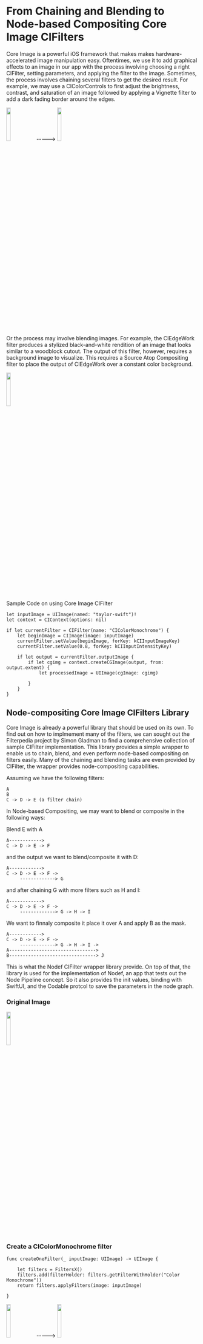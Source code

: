 # From Chaining and Blending to Node-based Compositing Core Image CIFilters

Core Image is a powerful iOS framework that makes makes hardware-accelerated image manipulation easy. Oftentimes, we use it to add graphical effects to an image in our app with the process involving choosing a right CIFilter, setting parameters, and applying the filter to the image. Sometimes, the process involves chaining several filters to get the desired result. For example, we may use a CIColorControls to first adjust the brightness, contrast, and saturation of an image followed by applying a Vignette filter to add a dark fading border around the edges.

<span>
<img src="https://user-images.githubusercontent.com/47021297/187051741-049939e6-0371-47b3-951c-cc83d8a1bffb.JPG" width="15%" height="15%">
 -----> 
<img src="https://user-images.githubusercontent.com/47021297/187098124-0282542b-b176-4de2-8f1d-ad3e7765084e.JPG" width="15%" height="15%">
</span>

Or the process may involve blending images. For example, the CIEdgeWork filter produces a stylized black-and-white rendition of an image that looks similar to a woodblock cutout. The output of this filter, however, requires a background image to visualize. This requires a Source Atop Compositing filter to place the output of CIEdgeWork over a constant color background.

<img src="https://user-images.githubusercontent.com/47021297/187098089-17b8df82-5110-4ba3-9a88-666e7707bc7b.JPG" width="15%" height="15%">

Sample Code on using Core Image CIFilter

    let inputImage = UIImage(named: "taylor-swift")!
    let context = CIContext(options: nil)

    if let currentFilter = CIFilter(name: "CIColorMonochrome") {
        let beginImage = CIImage(image: inputImage)
        currentFilter.setValue(beginImage, forKey: kCIInputImageKey)
        currentFilter.setValue(0.8, forKey: kCIInputIntensityKey)

        if let output = currentFilter.outputImage {
            if let cgimg = context.createCGImage(output, from: output.extent) {
                let processedImage = UIImage(cgImage: cgimg)

            }
        }
    }

## Node-compositing Core Image CIFilters Library

Core Image is already a powerful library that should be used on its own. To find out on how to implmement many of the filters, we can sought out the Filterpedia project by Simon Gladman to find a comprehensive collection of sample CIFilter implementation. This library provides a simple wrapper to enable us to chain, blend, and even perform node-based compositing on filters easily. Many of the chaining and blending tasks are even provided by CIFilter, the wrapper provides node-compositing capabilities.

Assuming we have the following filters:

    A
    B
    C -> D -> E (a filter chain)

In Node-based Compositing, we may want to blend or composite in the following ways:

Blend E with A

    A------------>
    C -> D -> E -> F

and the output we want to blend/composite it with D:

    A------------>
    C -> D -> E -> F ->
         -------------> G  
     
and after chaining G with more filters such as H and I:

    A------------>
    C -> D -> E -> F ->
         -------------> G -> H -> I 

We want to finnaly composite it place it over A and apply B as the mask.

    A------------>
    C -> D -> E -> F ->
         -------------> G -> H -> I -> 
    A--------------------------------> 
    B--------------------------------> J

This is what the Nodef CIFilter wrapper library provide. On top of that, the library is used for the implementation of Nodef, an app that tests out the Node Pipeline concept. So it also provides the init values, binding with SwiftUI, and the Codable protcol to save the parameters in the node graph.

### Original Image

<img src="https://user-images.githubusercontent.com/47021297/187051741-049939e6-0371-47b3-951c-cc83d8a1bffb.JPG" width="15%" height="15%">

### Create a CIColorMonochrome filter

    func createOneFilter(_ inputImage: UIImage) -> UIImage {
        
        let filters = FiltersX()
        filters.add(filterHolder: filters.getFilterWithHolder("Color Monochrome"))
        return filters.applyFilters(image: inputImage)
        
    }

<span>
<img src="https://user-images.githubusercontent.com/47021297/187051741-049939e6-0371-47b3-951c-cc83d8a1bffb.JPG" width="15%" height="15%">
 -----> 
<img src="https://user-images.githubusercontent.com/47021297/187051787-0888162e-5a25-4b64-996d-1518f656d281.JPG" width="15%" height="15%">
</span>

### Chain a CISepiaTone filter and CIZoomBlur filter

CISepiaTone takes the original image as the input image and CIZoomBlur takes the output of CISepiaTone as the input image.

    func chainFilters(_ inputImage: UIImage) -> UIImage {
        
        let filters = FiltersX()
        filters.add(filterHolder: filters.getFilterWithHolder("Sepia Tone"))
        filters.add(filterHolder: filters.getFilterWithHolder("Zoom Blur"))
        return filters.applyFilters(image: inputImage)
        
    }

<span>
<img src="https://user-images.githubusercontent.com/47021297/187051741-049939e6-0371-47b3-951c-cc83d8a1bffb.JPG" width="15%" height="15%">
 -----> 
<img src="https://user-images.githubusercontent.com/47021297/187051982-f760e1e9-d7d3-4150-9c24-99573374483c.JPG" width="15%" height="15%">
 -----> 
<img src="https://user-images.githubusercontent.com/47021297/187051826-937ed8c1-8be3-4863-8299-8b904cbf40a0.JPG" width="15%" height="15%">
</span>

    
### Apply a CIDotScreen filter and then CISubtractBlendMode it with the original image

First apply a CIDotScreen filter.

    func blendFilters(_ inputImage: UIImage) -> UIImage {
        
        let filters = FiltersX()
        
        filters.add(filterHolder: filters.getFilterWithHolder("Dot Screen"))
        filters.add(filterHolder: filters.getFilterWithHolder("Subtract Blend Mode"))

        return filters.applyFilters(image: inputImage)
        
    }

<span>
<img src="https://user-images.githubusercontent.com/47021297/187051741-049939e6-0371-47b3-951c-cc83d8a1bffb.JPG" width="15%" height="15%">
 --------> 
<img src="https://user-images.githubusercontent.com/47021297/187052027-8f5318f1-064a-492d-9508-b4fc86e9e5f1.JPG" width="15%" height="15%">
</span>
<div></div>

CISubtractBlendMode takes the output of CIDotScreen as the inputImage and the original image as the backgroundImage


<span>
<img src="https://user-images.githubusercontent.com/47021297/187052027-8f5318f1-064a-492d-9508-b4fc86e9e5f1.JPG" width="15%" height="15%">
 &nbspSubtract&nbsp
<img src="https://user-images.githubusercontent.com/47021297/187051741-049939e6-0371-47b3-951c-cc83d8a1bffb.JPG" width="15%" height="15%">
 -----> 
<img src="https://user-images.githubusercontent.com/47021297/187052025-9bfa7b49-915c-4fc5-85e4-a3b177f70141.JPG" width="15%" height="15%">
</span>

### Create a CICheckboardGenerator filter 
    
CICheckboardGenerator requires no inputImage
    
    func generatorFilters(_ inputImage: UIImage) -> UIImage {
        
        let filters = FiltersX()
        
        filters.size=CGSize(width:inputImage.size.width, height:inputImage.size.height)
        filters.add(filterHolder: filters.getFilterWithHolder("Checkerboard Generator"))
        
        return filters.applyFilters(image: inputImage)
        
    }

<img src="https://user-images.githubusercontent.com/47021297/187052198-f182ca6f-ea23-4487-bcb4-4c92bfe0d58f.JPG" width="15%" height="15%">

### Changing CIFilter properties through the wrapper class.
    
Changing the width of CICheckboardGenerator 

    func filterProperties(_ inputImage: UIImage) -> UIImage {
        
        let filters = FiltersX()
        filters.size=CGSize(width:inputImage.size.width, height:inputImage.size.height)
        
        let fxHolder=filters.getFilterWithHolder("Checkerboard Generator")
        (fxHolder.filter as! CheckerboardGeneratorFX).width = 500
        filters.add(filterHolder: fxHolder)
        
        return filters.applyFilters(image: inputImage)
        
    }
    
<img src="https://user-images.githubusercontent.com/47021297/187052202-55b768c9-a836-45a9-8be5-e770a18436fb.JPG" width="15%" height="15%">

### Compositing CIFilters

Apply a CIMultiplyBlendMode with a CIColorMonochrome version of the original image with a CICheckboardGenerator.

    func compositingFilters(_ inputImage: UIImage) -> UIImage {
        
        let filters = FiltersX()
        
        filters.size=CGSize(width:inputImage.size.width, height:inputImage.size.height)
        
        filters.add(filterHolder: filters.getFilterWithHolder("Color Monochrome")) //Node 1
        filters.add(filterHolder: filters.getFilterWithHolder("Checkerboard Generator")) //Node 2
        
        let fxHolder=filters.getFilterWithHolder("Multiply Blend Mode")
        (fxHolder.filter as! MultiplyBlendModeFX).inputImageAlias = "2"
        (fxHolder.filter as! MultiplyBlendModeFX).backgroundImageAlias = "1"
        filters.add(filterHolder: fxHolder)
        
        return filters.applyFilters(image: inputImage)
        
    }

<span>
<img src="https://user-images.githubusercontent.com/47021297/187051741-049939e6-0371-47b3-951c-cc83d8a1bffb.JPG" width="15%" height="15%">
 -----> 
<img src="https://user-images.githubusercontent.com/47021297/187051787-0888162e-5a25-4b64-996d-1518f656d281.JPG" width="15%" height="15%">
 Multiply 
<img src="https://user-images.githubusercontent.com/47021297/187052198-f182ca6f-ea23-4487-bcb4-4c92bfe0d58f.JPG" width="15%" height="15%">
 -----> 
<img src="https://user-images.githubusercontent.com/47021297/187052461-b61e5505-a8e3-4ec5-b0a0-7ff9db0b8e06.JPG" width="15%" height="15%">
</span>



### Node Graph Compositing CIFilters

First, chain the original image with the following filters.

    Original Image -> CILineScreen -> CIColorMonochrome

<span>
<img src="https://user-images.githubusercontent.com/47021297/187051741-049939e6-0371-47b3-951c-cc83d8a1bffb.JPG" width="15%" height="15%">
 --------> 
<img src="https://user-images.githubusercontent.com/47021297/187052654-7090f44c-0535-4baa-81a5-ec04f9613623.JPG" width="15%" height="15%">
 --------> 
<img src="https://user-images.githubusercontent.com/47021297/187052744-7bb58e3d-167d-46e3-8aed-b7c9cbf4b75c.JPG" width="15%" height="15%">
</span>

Next, generate a checkboard and then apply a triangle tile.

    CheckboardGenerator -> CITriangleTile

<span>
<img src="https://user-images.githubusercontent.com/47021297/187052659-9d2ba373-e45f-4f29-bf4c-6755bc615196.JPG" width="15%" height="15%">
 --------> 
<img src="https://user-images.githubusercontent.com/47021297/187052660-ec33f346-1164-4f24-88e4-6a71e6baa05a.JPG" width="15%" height="15%">
</span>

Finally, multiply blend the output of the color monochrome with the output of the triangle tile.

    Appl CIMultiplyBlendMode on the output of CIColorMonochrome and CITriangleTile
    
<span>
<img src="https://user-images.githubusercontent.com/47021297/187052744-7bb58e3d-167d-46e3-8aed-b7c9cbf4b75c.JPG" width="15%" height="15%">
Multiply
<img src="https://user-images.githubusercontent.com/47021297/187052660-ec33f346-1164-4f24-88e4-6a71e6baa05a.JPG" width="15%" height="15%">
 --------> 
<img src="https://user-images.githubusercontent.com/47021297/187052661-0fa73541-a1f2-41a3-a1da-f27b8b1cf9ce.JPG" width="15%" height="15%">
</span>


The Swift code for node graph compositing above.

    func nodeGraphFilters(_ inputImage: UIImage) -> UIImage {
        
        let filters = FiltersX()
        
        filters.size=CGSize(width:inputImage.size.width, height:inputImage.size.height)
        
        filters.add(filterHolder: filters.getFilterWithHolder("Line Screen")) //Node 1
        filters.add(filterHolder: filters.getFilterWithHolder("Color Monochrome")) //Node 2
        filters.add(filterHolder: filters.getFilterWithHolder("Checkerboard Generator")) //Node 3
        filters.add(filterHolder: filters.getFilterWithHolder("Triangle Tile")) //Node 4

        let fxHolder=filters.getFilterWithHolder("Multiply Blend Mode")
        (fxHolder.filter as! MultiplyBlendModeFX).inputImageAlias = "4"
        (fxHolder.filter as! MultiplyBlendModeFX).backgroundImageAlias = "2"
        filters.add(filterHolder: fxHolder)

        return filters.applyFilters(image: inputImage)
        
    }
    
    
## Compiling the Source

### Prerequisites

* XCode 13
* iOS 15

### Build

* Download the Source
* Launch XCode and load Nodef.xcodeproj
Build and run on iPhone Simulator or Device
